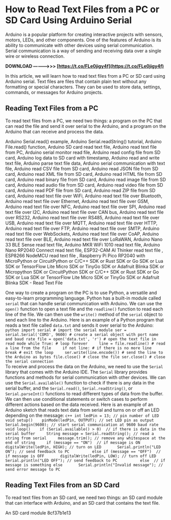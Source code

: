 # How to Read Text Files from a PC or SD Card Using Arduino Serial
 
Arduino is a popular platform for creating interactive projects with sensors, motors, LEDs, and other components. One of the features of Arduino is its ability to communicate with other devices using serial communication. Serial communication is a way of sending and receiving data over a single wire or wireless connection.
 
**DOWNLOAD –––––>>> [https://t.co/FLe0jigy4f](https://t.co/FLe0jigy4f)**


 
In this article, we will learn how to read text files from a PC or SD card using Arduino serial. Text files are files that contain plain text without any formatting or special characters. They can be used to store data, settings, commands, or messages for Arduino projects.
 
## Reading Text Files from a PC
 
To read text files from a PC, we need two things: a program on the PC that can read the file and send it over serial to the Arduino, and a program on the Arduino that can receive and process the data.
 
Arduino Serial.read() example,  Arduino Serial.readString() tutorial,  Arduino File.read() function,  Arduino SD card read text file,  Arduino read text file from PC,  Arduino serial monitor read file,  Arduino read config file from SD card,  Arduino log data to SD card with timestamp,  Arduino read and write text file,  Arduino parse text file data,  Arduino serial communication with text file,  Arduino read CSV file from SD card,  Arduino read JSON file from SD card,  Arduino read XML file from SD card,  Arduino read HTML file from SD card,  Arduino read binary file from SD card,  Arduino read image file from SD card,  Arduino read audio file from SD card,  Arduino read video file from SD card,  Arduino read PDF file from SD card,  Arduino read ZIP file from SD card,  Arduino read text file over WiFi,  Arduino read text file over Bluetooth,  Arduino read text file over Ethernet,  Arduino read text file over GSM,  Arduino read text file over NFC,  Arduino read text file over SPI,  Arduino read text file over I2C,  Arduino read text file over CAN bus,  Arduino read text file over RS232,  Arduino read text file over RS485,  Arduino read text file over USB,  Arduino read text file over MQTT,  Arduino read text file over HTTP,  Arduino read text file over FTP,  Arduino read text file over SMTP,  Arduino read text file over WebSockets,  Arduino read text file over CoAP,  Arduino read text file over BLE,  Arduino read text file over LoRaWAN,  Arduino Nano 33 BLE Sense read text file,  Arduino MKR WiFi 1010 read text file,  Arduino Nano RP2040 Connect read text file,  ESP32-CAM AI Thinker read text file ,  ESP8266 NodeMCU read text file ,  Raspberry Pi Pico RP2040 with MicroPython or CircuitPython or C/C++ SDK or Rust SDK or Go SDK or Lua SDK or TensorFlow Lite Micro SDK or TinyGo SDK or Adafruit Blinka SDK or Micropython SDK or CircuitPython SDK or C/C++ SDK or Rust SDK or Go SDK or Lua SDK or TensorFlow Lite Micro SDK or TinyGo SDK or Adafruit Blinka SDK  - Read Text File
 
One way to create a program on the PC is to use Python, a versatile and easy-to-learn programming language. Python has a built-in module called `serial` that can handle serial communication with Arduino. We can use the `open()` function to open a text file and the `readline()` function to read each line of the file. We can then use the `write()` method of the `serial` object to send each line to the Arduino. Here is an example of a Python program that reads a text file called `data.txt` and sends it over serial to the Arduino:
  ```python import serial # import the serial module ser = serial.Serial('COM3', 9600) # create a serial object with port name and baud rate file = open('data.txt', 'r') # open the text file in read mode while True: # loop forever     line = file.readline() # read a line from the file     if not line: # if there is no more line         break # exit the loop     ser.write(line.encode()) # send the line to the Arduino as bytes file.close() # close the file ser.close() # close the serial connection ```  
To receive and process the data on the Arduino, we need to use the `Serial` library that comes with the Arduino IDE. The `Serial` library provides functions and methods for serial communication with other devices. We can use the `Serial.available()` function to check if there is any data in the serial buffer, and the `Serial.read()`, `Serial.readString()`, or `Serial.parseInt()` functions to read different types of data from the buffer. We can then use conditional statements or switch cases to perform different actions based on the data received. Here is an example of an Arduino sketch that reads text data from serial and turns on or off an LED depending on the message:
  ```c++ int ledPin = 13; // pin number of LED void setup()    pinMode(ledPin, OUTPUT); // set LED pin as output   Serial.begin(9600); // start serial communication at 9600 baud rate  void loop()    if (Serial.available() > 0)  // if there is data in the serial buffer     String message = Serial.readString(); // read a string from serial     message.trim(); // remove any whitespace at the end of string     if (message == "ON")  // if message is ON       digitalWrite(ledPin, HIGH); // turn on LED       Serial.println("LED ON"); // send feedback to PC          else if (message == "OFF")  // if message is OFF       digitalWrite(ledPin, LOW); // turn off LED       Serial.println("LED OFF"); // send feedback to PC          else  // if message is something else       Serial.println("Invalid message"); // send error message to PC          ```  
## Reading Text Files from an SD Card
 
To read text files from an SD card, we need two things: an SD card module that can interface with Arduino, and an SD card that contains the text file.
 
An SD card module
 8cf37b1e13
 
